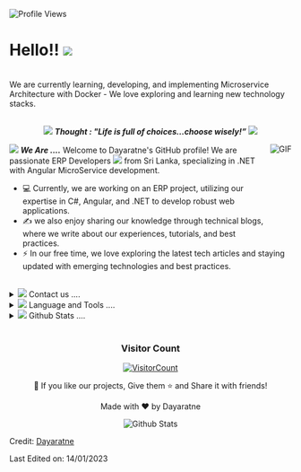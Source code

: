 ![Profile Views](https://komarev.com/ghpvc/?username=dayaratneholding)
 
# Hello!! <img src="https://media.giphy.com/media/hVa6t0WpoDOk7Pxb7l/giphy.gif" width="50">
<br/>
We are currently learning, developing, and implementing Microservice Architecture with Docker - We love exploring and learning new technology stacks.
<br/>
<br/>
<p align="center">
<img src="https://media.giphy.com/media/gH3LO09IOiZIqePwv9/giphy.gif" width="50" /> <b><i align="center">Thought : "Life is full of choices…choose wisely!”</i></b> <img src="https://media.giphy.com/media/qjqUcgIyRjsl2/giphy.gif" width="50" />
 </p>

<img align="right" alt="GIF" height="160px" src="https://media.giphy.com/media/Ah3zHH7hvsSB2/giphy.gif" />

<img src="https://media.giphy.com/media/iY8CRBdQXODJSCERIr/giphy.gif" width="30px">&nbsp;***We Are ....***
Welcome to Dayaratne's GitHub profile! We are passionate ERP Developers <img src="https://media.giphy.com/media/WUlplcMpOCEmTGBtBW/giphy.gif" width="30"> from Sri Lanka, specializing in .NET with Angular MicroService development. 

- 💻 Currently, we are working on an ERP project, utilizing our expertise in C#, Angular, and .NET to develop robust web applications.
- ✍️ we also enjoy sharing our knowledge through technical blogs, where we write about our experiences, tutorials, and best practices.
- ⚡ In our free time, we love exploring the latest tech articles and staying updated with emerging technologies and best practices.
<br>

<!-- contact us -->
<details>
 <summary><img src="https://media.giphy.com/media/iY8CRBdQXODJSCERIr/giphy.gif" width="30px">&nbsp;Contact us ....</summary>
<div>
  <samp>
    <h2 align="center">you can reach Dayaratne by:</h2>
    <p align="center">
      <br/>
      <a href="https://fb.com/dayaratneholding" target="blank"><img align="center"
         src="https://img.shields.io/badge/facebook-4267B2.svg?style=for-the-badge&logo=facebook&logoColor=white"
         alt="azzar" height="30"/></a>
      <a href="mailto:kokilas@dayaratne.com" target="blank"><img align="center"
         src="https://img.shields.io/badge/gmail-EA4335.svg?style=for-the-badge&logo=gmail&logoColor=white"
         alt="azzar" height="30"/></a>
    </p>
  </samp>
</div>
</details>

<details>
 <summary><img src="https://media.giphy.com/media/iY8CRBdQXODJSCERIr/giphy.gif" width="30px">&nbsp;Language and Tools ....</summary>
 <div>
 <samp>
<p align="center">
<img src="https://raw.githubusercontent.com/8bithemant/8bithemant/master/svg/dev/languages/html.svg" alt="html" style="vertical-align:top; margin:4px">
<img src="https://raw.githubusercontent.com/8bithemant/8bithemant/master/svg/dev/languages/js.svg" alt="js" style="vertical-align:top; margin:4px">
<img src="https://raw.githubusercontent.com/8bithemant/8bithemant/master/svg/dev/languages/csharp.svg" alt="python" style="vertical-align:top; margin:4px">
<img src="https://raw.githubusercontent.com/8bithemant/8bithemant/master/svg/dev/frameworks/angular.svg" alt="angular" style="vertical-align:top; margin:4px">
<img src="https://www.svgrepo.com/show/376369/dotnet.svg" alt=".net" style="vertical-align:top; margin:4px;height:40px;width:40px">
 <img src="https://www.svgrepo.com/show/376365/docker.svg" alt="docker" style="vertical-align:top; margin:4px;height:50px;width:80px">
<img src="https://raw.githubusercontent.com/8bithemant/8bithemant/master/svg/dev/tools/visualstudio_code.svg" alt="vscode" style="vertical-align:top; margin:4px">
<img src="https://raw.githubusercontent.com/rahul-jha98/github_readme_icons/main/language_and_tools/square/java/java.svg" style="vertical-align:top; margin:4px">
<img src="https://raw.githubusercontent.com/rahul-jha98/github_readme_icons/main/language_and_tools/square/node/node.svg" style="vertical-align:top; margin:4px">
<img src="https://raw.githubusercontent.com/devicons/devicon/master/icons/bootstrap/bootstrap-plain-wordmark.svg" alt="bootstrap" width="60" height="60"/>
<img src="https://raw.githubusercontent.com/devicons/devicon/master/icons/express/express-original-wordmark.svg" alt="express" width="60" height="60"/> 
<img src="https://raw.githubusercontent.com/devicons/devicon/master/icons/mongodb/mongodb-original-wordmark.svg" alt="mongodb" width="60" height="60"/> 
<img src="https://raw.githubusercontent.com/devicons/devicon/master/icons/css3/css3-original-wordmark.svg" alt="css3" width="60" height="60"/> 
</p> 
 </samp> 
 </div>
 </details>
<!-- ### 📊 Github Stats -->
<details>
<summary><img src="https://media.giphy.com/media/iY8CRBdQXODJSCERIr/giphy.gif" width="30px">&nbsp;Github Stats ....</summary>
<div>
<samp>
  <p align="center">
 <img src="https://media.giphy.com/media/W5eoZHPpUx9sapR0eu/giphy.gif" width="30px" alt="Git"/>&nbsp;<i><b>Git Activeness</b></i></p>
 
<p align="center">
 
[![Dayaratne's GitHub stats](https://github-readme-stats.vercel.app/api?username=dayaratneholding&count_private=true&show_icons=true&theme=radical)](https://github.com/dayaratneholding)
 
[![Top Langs](https://github-readme-stats.vercel.app/api/top-langs/?username=dayaratneholding&layout=compact)](https://github.com/anuraghazra/github-readme-stats)
 
[![trophy](https://github-profile-trophy.vercel.app/?username=dayaratneholding&theme=onedark&row=1&column=7)](https://github.com/ryo-ma/github-profile-trophy)

![](https://github-readme-streak-stats.herokuapp.com/?user=dayaratneholding&theme=dark)
 
<!--  # Productivity Stats📈: -->
<table>
  <tr>
    <td><img src="https://github-profile-summary-cards.vercel.app/api/cards/profile-details?username=dayaratneholding&theme=monokai"  display=block width=100% height=auto  alt="1" ></td>
   </tr>
</table>
 </p>
 </samp>
 </div>
 </details>
 <br>
 
 <h3 align="center">Visitor Count</h3>
<a align="center" href="https://profile-counter.glitch.me/{dayaratneholding}/count.svg">
  
 ![VisitorCount](https://profile-counter.glitch.me/{dayaratneholding}/count.svg)  
  
</a>
 
<p align="center">🤍 If you like our projects, Give them ⭐ and Share it with friends!</p>
</p>
<p align="center">Made with ❤️ by Dayaratne</p>


<p align="center">
        <img src="https://raw.githubusercontent.com/bornmay/bornmay/Update/svg/Bottom.svg" alt="Github Stats" />
</p>

Credit: [Dayaratne](https://github.com/dayaratneholding)

Last Edited on: 14/01/2023
